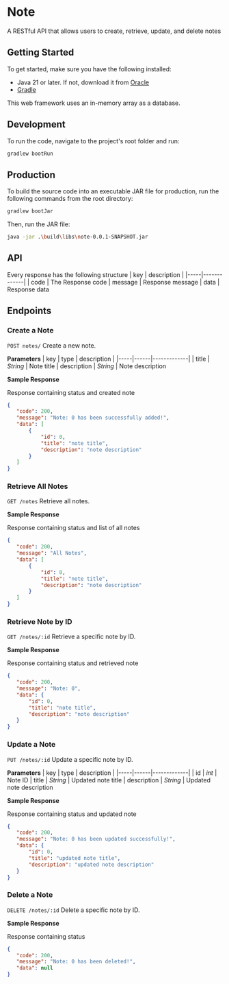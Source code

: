 # Note
 A RESTful API that allows users to create, retrieve, update, and delete notes

## Getting Started
 To get started, make sure you have the following installed:
 - Java 21 or later. If not, download it from [Oracle](https://www.oracle.com/java/technologies/javase/jdk21-archive-downloads.html)
 - [Gradle](https://gradle.org/releases/)

 This web framework uses an in-memory array as a database.

## Development
 To run the code, navigate to the project's root folder and run:
 ```bash
 gradlew bootRun
 ```
 <!--This may take a few minutes as it downloads necessary resources.-->

## Production
 To build the source code into an executable JAR file for production, run the following commands from the root directory:
 ```bash
 gradlew bootJar
 ```
 Then, run the JAR file:
 ```bash
 java -jar .\build\libs\note-0.0.1-SNAPSHOT.jar
 ```

## API
 Every response has the following structure
 | key | description |
 |-----|-------------|
 | code | The Response code
 | message | Response message
 | data | Response data

## Endpoints

 ### Create a Note

 `POST notes/` Create a new note.

 **Parameters**
 | key | type | description |
 |-----|------|-------------|
 | title | *String* | Note title
 | description | *String* | Note description

 **Sample Response**

 Response containing status and created note
 ```json
{
    "code": 200,
    "message": "Note: 0 has been successfully added!",
    "data": [
        {
            "id": 0,
            "title": "note title",
            "description": "note description"
        }
    ]
}
 ```

 ### Retrieve All Notes

 `GET /notes` Retrieve all notes.

  **Sample Response**

  Response containing status and list of all notes
 ```json
{
    "code": 200,
    "message": "All Notes",
    "data": [
        {
            "id": 0,
            "title": "note title",
            "description": "note description"
        }
    ]
}
 ```

 ### Retrieve Note by ID

 `GET /notes/:id` Retrieve a specific note by ID.

 **Sample Response**

 Response containing status and retrieved note
 ```json
{
    "code": 200,
    "message": "Note: 0",
    "data": {
        "id": 0,
        "title": "note title",
        "description": "note description"
    }
}
 ```

 ### Update a Note

 `PUT /notes/:id` Update a specific note by ID.

 **Parameters**
 | key | type | description |
 |-----|------|-------------|
 | id | *int* | Note ID
 | title | *String* | Updated note title
 | description | *String* | Updated note description

 **Sample Response**

 Response containing status and updated note
 ```json
{
    "code": 200,
    "message": "Note: 0 has been updated successfully!",
    "data": {
        "id": 0,
        "title": "updated note title",
        "description": "updated note description"
    }
}
```

  ### Delete a Note

 `DELETE /notes/:id` Delete a specific note by ID.

 **Sample Response**
 
 Response containing status
 ```json
{
    "code": 200,
    "message": "Note: 0 has been deleted!",
    "data": null
}
```
